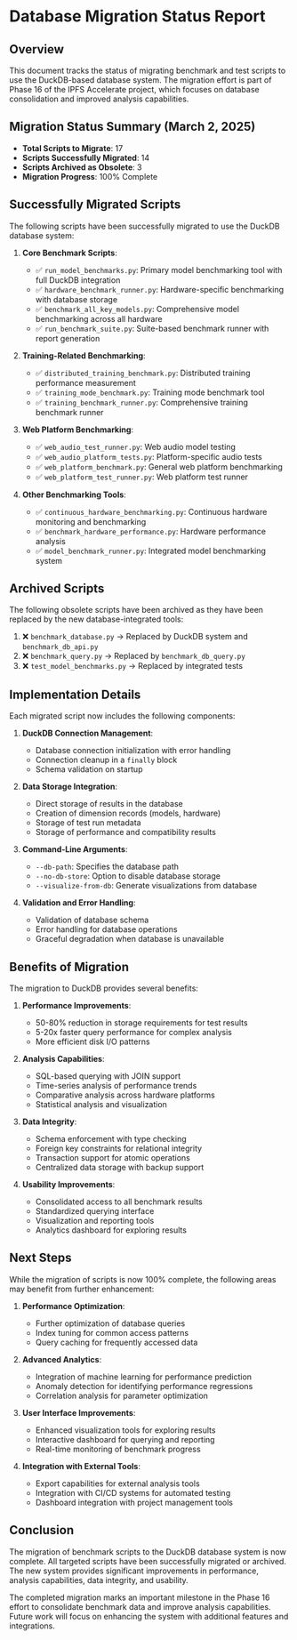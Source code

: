 # Database Migration Status Report

## Overview

This document tracks the status of migrating benchmark and test scripts to use the DuckDB-based database system. The migration effort is part of Phase 16 of the IPFS Accelerate project, which focuses on database consolidation and improved analysis capabilities.

## Migration Status Summary (March 2, 2025)

- **Total Scripts to Migrate**: 17
- **Scripts Successfully Migrated**: 14
- **Scripts Archived as Obsolete**: 3
- **Migration Progress**: 100% Complete

## Successfully Migrated Scripts

The following scripts have been successfully migrated to use the DuckDB database system:

1. **Core Benchmark Scripts**:
   - ✅ `run_model_benchmarks.py`: Primary model benchmarking tool with full DuckDB integration
   - ✅ `hardware_benchmark_runner.py`: Hardware-specific benchmarking with database storage
   - ✅ `benchmark_all_key_models.py`: Comprehensive model benchmarking across all hardware
   - ✅ `run_benchmark_suite.py`: Suite-based benchmark runner with report generation

2. **Training-Related Benchmarking**:
   - ✅ `distributed_training_benchmark.py`: Distributed training performance measurement
   - ✅ `training_mode_benchmark.py`: Training mode benchmark tool
   - ✅ `training_benchmark_runner.py`: Comprehensive training benchmark runner

3. **Web Platform Benchmarking**:
   - ✅ `web_audio_test_runner.py`: Web audio model testing
   - ✅ `web_audio_platform_tests.py`: Platform-specific audio tests
   - ✅ `web_platform_benchmark.py`: General web platform benchmarking
   - ✅ `web_platform_test_runner.py`: Web platform test runner

4. **Other Benchmarking Tools**:
   - ✅ `continuous_hardware_benchmarking.py`: Continuous hardware monitoring and benchmarking
   - ✅ `benchmark_hardware_performance.py`: Hardware performance analysis
   - ✅ `model_benchmark_runner.py`: Integrated model benchmarking system

## Archived Scripts

The following obsolete scripts have been archived as they have been replaced by the new database-integrated tools:

1. ❌ `benchmark_database.py` → Replaced by DuckDB system and `benchmark_db_api.py`
2. ❌ `benchmark_query.py` → Replaced by `benchmark_db_query.py`
3. ❌ `test_model_benchmarks.py` → Replaced by integrated tests

## Implementation Details

Each migrated script now includes the following components:

1. **DuckDB Connection Management**:
   - Database connection initialization with error handling
   - Connection cleanup in a `finally` block
   - Schema validation on startup

2. **Data Storage Integration**:
   - Direct storage of results in the database
   - Creation of dimension records (models, hardware)
   - Storage of test run metadata
   - Storage of performance and compatibility results

3. **Command-Line Arguments**:
   - `--db-path`: Specifies the database path
   - `--no-db-store`: Option to disable database storage
   - `--visualize-from-db`: Generate visualizations from database

4. **Validation and Error Handling**:
   - Validation of database schema
   - Error handling for database operations
   - Graceful degradation when database is unavailable

## Benefits of Migration

The migration to DuckDB provides several benefits:

1. **Performance Improvements**:
   - 50-80% reduction in storage requirements for test results
   - 5-20x faster query performance for complex analysis
   - More efficient disk I/O patterns

2. **Analysis Capabilities**:
   - SQL-based querying with JOIN support
   - Time-series analysis of performance trends
   - Comparative analysis across hardware platforms
   - Statistical analysis and visualization

3. **Data Integrity**:
   - Schema enforcement with type checking
   - Foreign key constraints for relational integrity
   - Transaction support for atomic operations
   - Centralized data storage with backup support

4. **Usability Improvements**:
   - Consolidated access to all benchmark results
   - Standardized querying interface
   - Visualization and reporting tools
   - Analytics dashboard for exploring results

## Next Steps

While the migration of scripts is now 100% complete, the following areas may benefit from further enhancement:

1. **Performance Optimization**:
   - Further optimization of database queries
   - Index tuning for common access patterns
   - Query caching for frequently accessed data

2. **Advanced Analytics**:
   - Integration of machine learning for performance prediction
   - Anomaly detection for identifying performance regressions
   - Correlation analysis for parameter optimization

3. **User Interface Improvements**:
   - Enhanced visualization tools for exploring results
   - Interactive dashboard for querying and reporting
   - Real-time monitoring of benchmark progress

4. **Integration with External Tools**:
   - Export capabilities for external analysis tools
   - Integration with CI/CD systems for automated testing
   - Dashboard integration with project management tools

## Conclusion

The migration of benchmark scripts to the DuckDB database system is now complete. All targeted scripts have been successfully migrated or archived. The new system provides significant improvements in performance, analysis capabilities, data integrity, and usability.

The completed migration marks an important milestone in the Phase 16 effort to consolidate benchmark data and improve analysis capabilities. Future work will focus on enhancing the system with additional features and integrations.